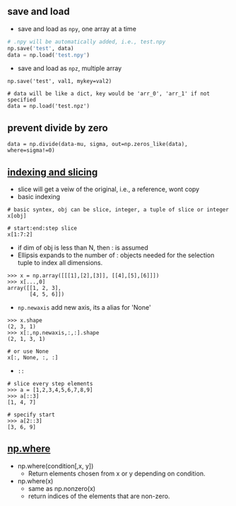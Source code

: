 
## save and load
* save and load as `npy`, one array at a time
``` python
# .npy will be automatically added, i.e., test.npy
np.save('test', data)
data = np.load('test.npy')
```
* save and load as `npz`, multiple array
```
np.save('test', val1, mykey=val2)

# data will be like a dict, key would be 'arr_0', 'arr_1' if not specified
data = np.load('test.npz')
```

## prevent divide by zero
```
data = np.divide(data-mu, sigma, out=np.zeros_like(data), where=sigma!=0)
```

## [indexing and slicing](https://docs.scipy.org/doc/numpy/reference/arrays.indexing.html)
* slice will get a veiw of the original, i.e., a reference, wont copy
* basic indexing
```
# basic syntex, obj can be slice, integer, a tuple of slice or integer
x[obj]

# start:end:step slice
x[1:7:2]
```
* if dim of obj is less than N, then : is assumed
* Ellipsis expands to the number of : objects needed for the selection tuple to index all dimensions. 
```
>>> x = np.array([[[1],[2],[3]], [[4],[5],[6]]])
>>> x[...,0]
array([[1, 2, 3],
       [4, 5, 6]])
```

* `np.newaxis` add new axis, its a alias for 'None'
```
>>> x.shape
(2, 3, 1)
>>> x[:,np.newaxis,:,:].shape
(2, 1, 3, 1)

# or use None
x[:, None, :, :]
```

* `::`
```
# slice every step elements
>>> a = [1,2,3,4,5,6,7,8,9]
>>> a[::3]
[1, 4, 7]

# specify start
>>> a[2::3]
[3, 6, 9]
```

## [np.where](https://docs.scipy.org/doc/numpy/reference/generated/numpy.where.html)
* np.where(condition\[,x, y\])
  * Return elements chosen from x or y depending on condition.
* np.where(x)
  * same as np.nonzero(x)
  * return indices of the elements that are non-zero.
